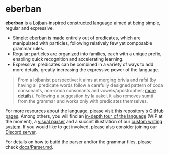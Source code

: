 eberban
=========

**eberban** is a [Lojban](https://mw.lojban.org/papri/Lojban)-inspired [constructed language](https://en.wikipedia.org/wiki/Constructed_language) aimed at being simple, regular and
expressive.

- Simple: eberban is made entirely out of predicates, which are manipulated with
  particles, following relatively few yet composable grammar rules.
- Regular: particles are organized into families, each with a unique prefix, enabling
  quick recognition and accelerating learning.
- Expressive: predicates can be combined in a variety of ways to add more details, greatly
  increasing the expressive power of the language.

<!-- TODO: [jqueiroz] explicitly mention chaining -->

> From a lojbanist perspective: it aims at merging brivla and rafsi (by having
> all predicate words follow a carefully designed pattern of coda consonants, non-coda consonants and vowels/apostrophes; [more details](https://mia-entropy.github.io/eberban/books/tour/book/morphology.html)).
> Following a suggestion by la uakci, it also removes sumti from the grammar and
> works only with predicates themselves.

For more resources about the language, please visit this repository's [GitHub pages](https://mia-entropy.github.io/eberban/).
Among others, you will find an [in-depth tour of the language](https://mia-entropy.github.io/eberban/books/tour/book/) (WIP at the moment), a [visual parser](https://mia-entropy.github.io/eberban/parsers/frontends/parser_box_glosser.html) and a succint illustration of our [custom writing system](https://mia-entropy.github.io/eberban/vectors/writing_system.svg).
If you would like to get involved, please also consider joining our [Discord server](https://discord.com/invite/KKB79RwWUc).

For details on how to build the parser and/or the grammar files, please check [docs/Parser.md](docs/Parser.md).
